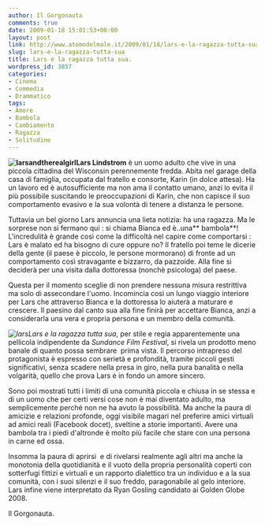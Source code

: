 ```yaml
---
author: Il Gorgonauta
comments: true
date: 2009-01-18 15:01:53+00:00
layout: post
link: http://www.atomodelmale.it/2009/01/18/lars-e-la-ragazza-tutta-sua/
slug: lars-e-la-ragazza-tutta-sua
title: Lars e la ragazza tutta sua.
wordpress_id: 3857
categories:
- Cinema
- Commedia
- Drammatico
tags:
- Amore
- Bambola
- Cambiamento
- Ragazza
- Solitudine
---
```


**![larsandtherealgirl](http://www.atomodelmale.it/wp-content/uploads/2009/01/larsandtherealgirl.jpg)Lars Lindstrom** è un uomo adulto che vive in una piccola cittadina del Wisconsin perennemente fredda. Abita nel garage della casa di famiglia, occupata dal fratello e consorte, Karin (in dolce attesa). Ha un lavoro ed è autosufficiente ma non ama il contatto umano, anzi lo evita il più possibile suscitando le preoccupazioni di Karin, che non capisce il suo comportamento evasivo e la sua volontà di tenere a distanza le persone.

Tuttavia un bel giorno Lars annuncia una lieta notizia: ha una ragazza. Ma le sorprese non si fermano qui : si chiama Bianca ed è..una** bambola**! L'incredulità è grande così come la difficoltà nel capire come comportarsi : Lars è malato ed ha bisogno di cure oppure no? Il fratello poi teme le dicerie della gente (il paese è piccolo, le persone mormorano) di fronte ad un comportamento così stravagante e bizzarro, da pazzoide. Alla fine si deciderà per una visita dalla dottoressa (nonchè psicologa) del paese.

Questa per il momento sceglie di non prendere nessuna misura restrittiva ma solo di assecondare l'uomo. Incomincia così un lungo viaggio interiore per Lars che attraverso Bianca e la dottoressa lo aiuterà a maturare e crescere. Il paesino dal canto sua alla fine finirà per accettare Bianca, anzi a considerarla una vera e propria persona e un membro della comunità.

<!-- more -->


_![lars](http://www.atomodelmale.it/wp-content/uploads/2009/01/lars-300x199.jpg)Lars e la ragazza tutta sua_, per stile e regia apparentemente una pellicola indipendente da _Sundance Film Festival_, si rivela un prodotto meno banale di quanto possa sembrare  prima vista. Il percorso intrapreso del protagonista è espresso con serietà e profondità, tramite piccoli gesti significativi, senza scadere nella presa in giro, nella pura banalità o nella volgarità, quello che prova Lars è in fondo un amore sincero.

Sono poi mostrati tutti i limiti di una comunità piccola e chiusa in se stessa e di un uomo che per certi versi cose non è mai diventato adulto, ma semplicemente perché non ne ha avuto la possibilità. Ma anche la paura di amicizie e relazioni profonde, oggi visibile magari nel preferire amici virtuali ad amici reali (Facebook docet), sveltine a storie importanti. Avere una bambola tra i piedi d'altronde è molto più facile che stare con una persona in carne ed ossa.

Insomma la paura di aprirsi  e di rivelarsi realmente agli altri ma anche la monotonia della quotidianità e il vuoto della propria personalità coperti con sotterfugi fittizi e virtuali e un rapporto dialettico tra un individuo e a la sua comunità, con i suoi silenzi e il suo freddo, paragonabile al gelo interiore. Lars infine viene interpretato da Ryan Gosling candidato ai Golden Globe 2008.

Il Gorgonauta.
